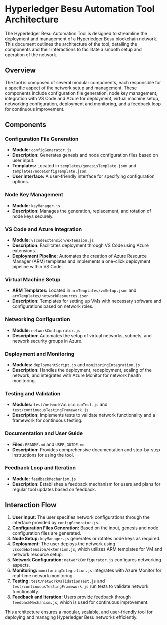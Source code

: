 # Hyperledger Besu Automation Tool Architecture

The Hyperledger Besu Automation Tool is designed to streamline the deployment and management of a Hyperledger Besu blockchain network. This document outlines the architecture of the tool, detailing the components and their interactions to facilitate a smooth setup and operation of the network.

## Overview

The tool is composed of several modular components, each responsible for a specific aspect of the network setup and management. These components include configuration file generation, node key management, integration with VS Code and Azure for deployment, virtual machine setup, networking configuration, deployment and monitoring, and a feedback loop for continuous improvement.

## Components

### Configuration File Generation

- **Module:** `configGenerator.js`
- **Description:** Generates genesis and node configuration files based on user input.
- **Templates:** Located in `templates/genesisTemplate.json` and `templates/nodeConfigTemplate.json`.
- **User Interface:** A user-friendly interface for specifying configuration options.

### Node Key Management

- **Module:** `keyManager.js`
- **Description:** Manages the generation, replacement, and rotation of node keys securely.

### VS Code and Azure Integration

- **Module:** `vscodeExtension/extension.js`
- **Description:** Facilitates deployment through VS Code using Azure extensions.
- **Deployment Pipeline:** Automates the creation of Azure Resource Manager (ARM) templates and implements a one-click deployment pipeline within VS Code.

### Virtual Machine Setup

- **ARM Templates:** Located in `armTemplates/vmSetup.json` and `armTemplates/networkResources.json`.
- **Description:** Templates for setting up VMs with necessary software and configurations based on network roles.

### Networking Configuration

- **Module:** `networkConfigurator.js`
- **Description:** Automates the setup of virtual networks, subnets, and network security groups in Azure.

### Deployment and Monitoring

- **Modules:** `deploymentScript.js` and `monitoringIntegration.js`
- **Description:** Handles the deployment, redeployment, scaling of the network, and integrates with Azure Monitor for network health monitoring.

### Testing and Validation

- **Modules:** `test/networkValidationTest.js` and `test/continuousTestingFramework.js`
- **Description:** Implements tests to validate network functionality and a framework for continuous testing.

### Documentation and User Guide

- **Files:** `README.md` and `USER_GUIDE.md`
- **Description:** Provides comprehensive documentation and step-by-step instructions for using the tool.

### Feedback Loop and Iteration

- **Module:** `feedbackMechanism.js`
- **Description:** Establishes a feedback mechanism for users and plans for regular tool updates based on feedback.

## Interaction Flow

1. **User Input:** The user specifies network configurations through the interface provided by `configGenerator.js`.
2. **Configuration Files Generation:** Based on the input, genesis and node configuration files are generated.
3. **Node Setup:** `keyManager.js` generates or rotates node keys as required.
4. **Deployment:** The user deploys the network using `vscodeExtension/extension.js`, which utilizes ARM templates for VM and network resource setup.
5. **Network Configuration:** `networkConfigurator.js` configures networking aspects.
6. **Monitoring:** `monitoringIntegration.js` integrates with Azure Monitor for real-time network monitoring.
7. **Testing:** `test/networkValidationTest.js` and `test/continuousTestingFramework.js` run tests to validate network functionality.
8. **Feedback and Iteration:** Users provide feedback through `feedbackMechanism.js`, which is used for continuous improvement.

This architecture ensures a modular, scalable, and user-friendly tool for deploying and managing Hyperledger Besu networks efficiently.
